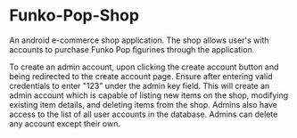 # Funko-Pop-Shop
An android e-commerce shop application. The shop allows user's with accounts to purchase Funko Pop figurines through the application. 

To create an admin account, upon clicking the create account button and being redirected to the create account page. 
Ensure after entering valid credentials to enter "123" under the admin key field. 
This will create an admin account which is capable of listing new items on the shop, modifying existing item details, and deleting items from the shop.
Admins also have access to the list of all user accounts in the database. Admins can delete any account except their own.
